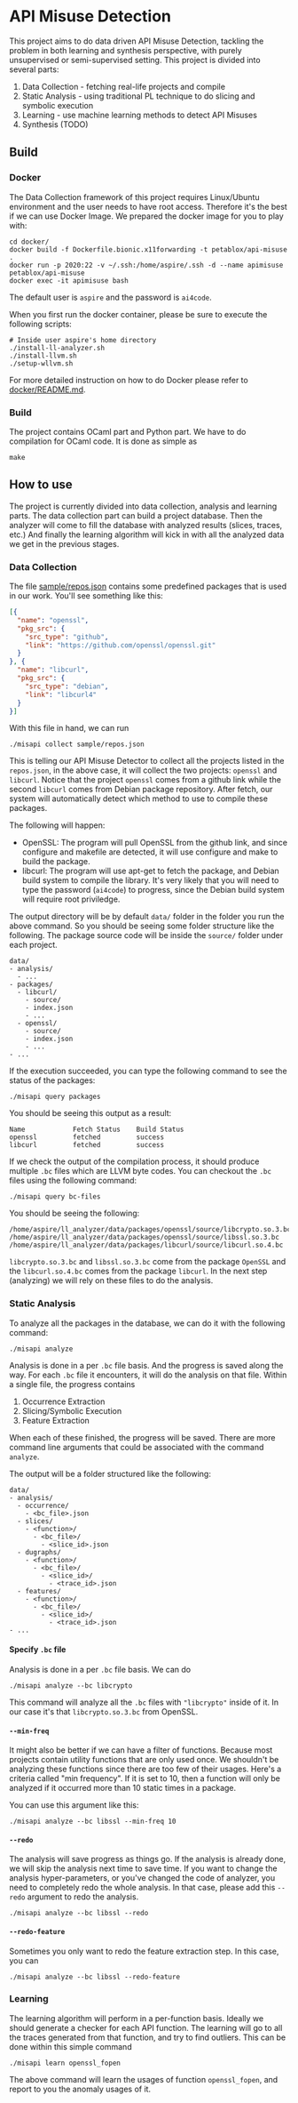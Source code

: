 # API Misuse Detection

This project aims to do data driven API Misuse Detection, tackling the problem in both learning and
synthesis perspective, with purely unsupervised or semi-supervised setting. This project is divided
into several parts:

1. Data Collection - fetching real-life projects and compile
2. Static Analysis - using traditional PL technique to do slicing and symbolic execution
3. Learning - use machine learning methods to detect API Misuses
4. Synthesis (TODO)

## Build

### Docker

The Data Collection framework of this project requires Linux/Ubuntu environment and the user needs
to have root access. Therefore it's the best if we can use Docker Image. We prepared the docker
image for you to play with:

```
cd docker/
docker build -f Dockerfile.bionic.x11forwarding -t petablox/api-misuse .
docker run -p 2020:22 -v ~/.ssh:/home/aspire/.ssh -d --name apimisuse petablox/api-misuse
docker exec -it apimisuse bash
```

The default user is `aspire` and the password is `ai4code`.

When you first run the docker container, please be sure to execute the following scripts:

```
# Inside user aspire's home directory
./install-ll-analyzer.sh
./install-llvm.sh
./setup-wllvm.sh
```

For more detailed instruction on how to do Docker please refer to
[docker/README.md](docker/README.md).

### Build

The project contains OCaml part and Python part. We have to do compilation for OCaml code. It is
done as simple as

```
make
```

## How to use

The project is currently divided into data collection, analysis and learning parts. The data
collection part can build a project database. Then the analyzer will come to fill the database with
analyzed results (slices, traces, etc.) And finally the learning algorithm will kick in with all the
analyzed data we get in the previous stages.

### Data Collection

The file [sample/repos.json](sample/repos.json) contains some predefined packages that is used in
our work. You'll see something like this:

``` json
[{
  "name": "openssl",
  "pkg_src": {
    "src_type": "github",
    "link": "https://github.com/openssl/openssl.git"
  }
}, {
  "name": "libcurl",
  "pkg_src": {
    "src_type": "debian",
    "link": "libcurl4"
  }
}]
```

With this file in hand, we can run

```
./misapi collect sample/repos.json
```

This is telling our API Misuse Detector to collect all the projects listed in the `repos.json`, in
the above case, it will collect the two projects: `openssl` and `libcurl`. Notice that the project
`openssl` comes from a github link while the second `libcurl` comes from Debian package repository.
After fetch, our system will automatically detect which method to use to compile these packages.

The following will happen:

- OpenSSL: The program will pull OpenSSL from the github link, and since configure and makefile are
  detected, it will use configure and make to build the package.
- libcurl: The program will use apt-get to fetch the package, and Debian build system to compile
  the library. It's very likely that you will need to type the password (`ai4code`) to progress,
  since the Debian build system will require root priviledge.

The output directory will be by default `data/` folder in the folder you run the above command. So
you should be seeing some folder structure like the following. The package source code will be
inside the `source/` folder under each project.

```
data/
- analysis/
  - ...
- packages/
  - libcurl/
    - source/
    - index.json
    - ...
  - openssl/
    - source/
    - index.json
    - ...
- ...
```

If the execution succeeded, you can type the following command to see the status of the
packages:

```
./misapi query packages
```

You should be seeing this output as a result:

```
Name            Fetch Status    Build Status
openssl         fetched         success
libcurl         fetched         success
```

If we check the output of the compilation process, it should produce multiple `.bc` files which are
LLVM byte codes. You can checkout the `.bc` files using the following command:

```
./misapi query bc-files
```

You should be seeing the following:

```
/home/aspire/ll_analyzer/data/packages/openssl/source/libcrypto.so.3.bc
/home/aspire/ll_analyzer/data/packages/openssl/source/libssl.so.3.bc
/home/aspire/ll_analyzer/data/packages/libcurl/source/libcurl.so.4.bc
```

`libcrypto.so.3.bc` and `libssl.so.3.bc` come from the package `OpenSSL` and the `libcurl.so.4.bc`
comes from the package `libcurl`. In the next step (analyzing) we will rely on these files to do the
analysis.

### Static Analysis

To analyze all the packages in the database, we can do it with the following command:

```
./misapi analyze
```

Analysis is done in a per `.bc` file basis. And the progress is saved along the way. For each `.bc`
file it encounters, it will do the analysis on that file. Within a single file, the progress
contains

1. Occurrence Extraction
2. Slicing/Symbolic Execution
3. Feature Extraction

When each of these finished, the progress will be saved. There are more command line arguments that
could be associated with the command `analyze`.

The output will be a folder structured like the following:

```
data/
- analysis/
  - occurrence/
    - <bc_file>.json
  - slices/
    - <function>/
      - <bc_file>/
        - <slice_id>.json
  - dugraphs/
    - <function>/
      - <bc_file>/
        - <slice_id>/
          - <trace_id>.json
  - features/
    - <function>/
      - <bc_file>/
        - <slice_id>/
          - <trace_id>.json
- ...
```

#### Specify `.bc` file

Analysis is done in a per `.bc` file basis. We can do

```
./misapi analyze --bc libcrypto
```

This command will analyze all the `.bc` files with `"libcrypto"` inside of it. In our case it's that
`libcrypto.so.3.bc` from OpenSSL.

#### `--min-freq`

It might also be better if we can have a filter of functions. Because most projects contain utility
functions that are only used once. We shouldn't be analyzing these functions since there are too few
of their usages. Here's a criteria called "min frequency". If it is set to 10, then a function will
only be analyzed if it occurred more than 10 static times in a package.

You can use this argument like this:

```
./misapi analyze --bc libssl --min-freq 10
```

#### `--redo`

The analysis will save progress as things go. If the analysis is already done, we will skip the
analysis next time to save time. If you want to change the analysis hyper-parameters, or you've
changed the code of analyzer, you need to completely redo the whole analysis. In that case, please
add this `--redo` argument to redo the analysis.

```
./misapi analyze --bc libssl --redo
```

#### `--redo-feature`

Sometimes you only want to redo the feature extraction step. In this case, you can

```
./misapi analyze --bc libssl --redo-feature
```

### Learning

The learning algorithm will perform in a per-function basis. Ideally we should generate a checker
for each API function. The learning will go to all the traces generated from that function, and try
to find outliers. This can be done within this simple command

```
./misapi learn openssl_fopen
```

The above command will learn the usages of function `openssl_fopen`, and report to you the anomaly
usages of it.
